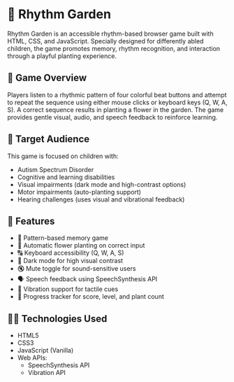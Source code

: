 # 🌼 Rhythm Garden

Rhythm Garden is an accessible rhythm-based browser game built with HTML, CSS, and JavaScript. Specially designed for differently abled children, the game promotes memory, rhythm recognition, and interaction through a playful planting experience.

## 🌟 Game Overview

Players listen to a rhythmic pattern of four colorful beat buttons and attempt to repeat the sequence using either mouse clicks or keyboard keys (Q, W, A, S). A correct sequence results in planting a flower in the garden. The game provides gentle visual, audio, and speech feedback to reinforce learning.

## 👥 Target Audience

This game is focused on children with:

- Autism Spectrum Disorder
- Cognitive and learning disabilities
- Visual impairments (dark mode and high-contrast options)
- Motor impairments (auto-planting support)
- Hearing challenges (uses visual and vibrational feedback)

## 🔧 Features

- 🎵 Pattern-based memory game
- 🌸 Automatic flower planting on correct input
- 🔠 Keyboard accessibility (Q, W, A, S)
- 🌙 Dark mode for high visual contrast
- 🔇 Mute toggle for sound-sensitive users
- 🗣 Speech feedback using SpeechSynthesis API
- 📱 Vibration support for tactile cues
- 🌻 Progress tracker for score, level, and plant count

## 🧑‍💻 Technologies Used

- HTML5
- CSS3
- JavaScript (Vanilla)
- Web APIs:
  - SpeechSynthesis API
  - Vibration API
